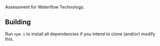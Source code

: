 
Assessment for Waterflow Technology.

## Building

Run `npm i` to install all dependencies if you intend to clone (and/or) modify this.


